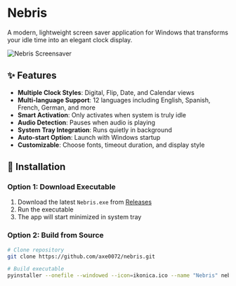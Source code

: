 # Nebris
A modern, lightweight screen saver application for Windows that transforms your idle time into an elegant clock display.

![Nebris Screensaver](screenshot.png)

## ✨ Features

- **Multiple Clock Styles**: Digital, Flip, Date, and Calendar views
- **Multi-language Support**: 12 languages including English, Spanish, French, German, and more
- **Smart Activation**: Only activates when system is truly idle
- **Audio Detection**: Pauses when audio is playing
- **System Tray Integration**: Runs quietly in background
- **Auto-start Option**: Launch with Windows startup
- **Customizable**: Choose fonts, timeout duration, and display style

## 🚀 Installation

### Option 1: Download Executable
1. Download the latest `Nebris.exe` from [Releases](#)
2. Run the executable
3. The app will start minimized in system tray

### Option 2: Build from Source
```bash
# Clone repository
git clone https://github.com/axe0072/nebris.git

# Build executable
pyinstaller --onefile --windowed --icon=ikonica.ico --name "Nebris" nebris.py
